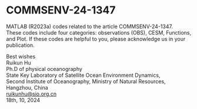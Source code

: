 # COMMSENV-24-1347
MATLAB (R2023a) codes related to the article COMMSENV-24-1347.  
These codes include four categories: observations (OBS), CESM, Functions, and Plot.
If these codes are helpful to you, please acknowledge us in your publication.  

Best wishes  
Ruikun Hu  
Ph.D of physical oceanography  
State Key Laboratory of Satellite Ocean Environment Dynamics,   
Second Institute of Oceanography, Ministry of Natural Resources, Hangzhou, China  
ruikunhu@sio.org.cn  
18th, 10, 2024  
